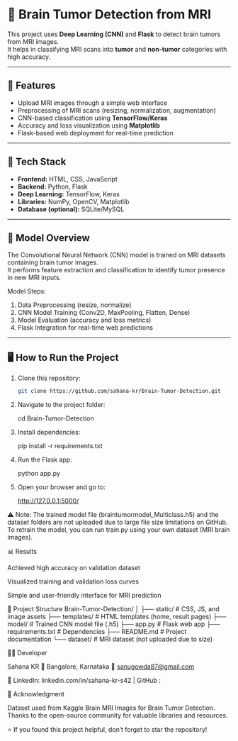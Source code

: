# 🧠 Brain Tumor Detection from MRI

This project uses **Deep Learning (CNN)** and **Flask** to detect brain tumors from MRI images.  
It helps in classifying MRI scans into **tumor** and **non-tumor** categories with high accuracy.

---

## 🚀 Features
- Upload MRI images through a simple web interface  
- Preprocessing of MRI scans (resizing, normalization, augmentation)  
- CNN-based classification using **TensorFlow/Keras**  
- Accuracy and loss visualization using **Matplotlib**  
- Flask-based web deployment for real-time prediction  

---

## 🧩 Tech Stack
- **Frontend:** HTML, CSS, JavaScript  
- **Backend:** Python, Flask  
- **Deep Learning:** TensorFlow, Keras  
- **Libraries:** NumPy, OpenCV, Matplotlib  
- **Database (optional):** SQLite/MySQL  

---

## 🧠 Model Overview
The Convolutional Neural Network (CNN) model is trained on MRI datasets containing brain tumor images.  
It performs feature extraction and classification to identify tumor presence in new MRI inputs.

Model Steps:
1. Data Preprocessing (resize, normalize)
2. CNN Model Training (Conv2D, MaxPooling, Flatten, Dense)
3. Model Evaluation (accuracy and loss metrics)
4. Flask Integration for real-time web predictions

---

## 🖥️ How to Run the Project
1. Clone this repository:
   ```bash
   git clone https://github.com/sahana-kr/Brain-Tumor-Detection.git
2. Navigate to the project folder:

    cd Brain-Tumor-Detection


3. Install dependencies:

    pip install -r requirements.txt


4. Run the Flask app:

     python app.py


5. Open your browser and go to:

     http://127.0.0.1:5000/

⚠️ Note:
The trained model file (braintumormodel_Multiclass.h5) and the dataset folders are not uploaded due to large file size limitations on GitHub.
To retrain the model, you can run train.py using your own dataset (MRI brain images).

📊 Results

Achieved high accuracy on validation dataset

Visualized training and validation loss curves

Simple and user-friendly interface for MRI prediction

🧾 Project Structure
Brain-Tumor-Detection/
│
├── static/              # CSS, JS, and image assets
├── templates/           # HTML templates (home, result pages)
├── model/               # Trained CNN model file (.h5)
├── app.py               # Flask web app
├── requirements.txt     # Dependencies
├── README.md            # Project documentation
└── dataset/             # MRI dataset (not uploaded due to size)

🧑‍💻 Developer

Sahana KR
📍 Bangalore, Karnataka
📧 sanugowda87@gmail.com

🔗 LinkedIn: linkedin.com/in/sahana-kr-s42
 | GitHub :

🏅 Acknowledgment

Dataset used from Kaggle Brain MRI Images for Brain Tumor Detection.
Thanks to the open-source community for valuable libraries and resources.

⭐ If you found this project helpful, don’t forget to star the repository!


